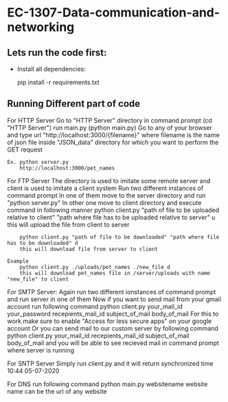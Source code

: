 # EC-1307-Data-communication-and-networking

## Lets run the code first:
- Install all dependencies:
    
    pip install -r requirements.txt

## Running Different part of code
For HTTP Server
    Go to "HTTP Server" directory in command prompt (cd "HTTP Server")
    run main.py (python main.py)
    Go to any of your browser and type url "http://localhost:3000/{filename}" where filename is the name of json file inside "JSON_data" directory for which you want to perform the GET request

    Ex. python server.py
        http://localhost:3000/pet_names

For FTP Server
    The directory is used to imitate some remote server and client is used to imitate a client system
    Run two different instances of command prompt
    In one of them move to the server directory and run "python server.py"
    In other one move to client directory and execute command in following manner
        python client.py "path of file to be uploaded relative to client" "path where file has to be uploaded relative to server" u
        this will upload the file from client to server

        python client.py "path of file to be downloaded" "path where file has to be downloaded" d
        this will download file from server to client
    
    Example
        python client.py ./uploads/pet_names ./new_file d
        this will download pet_names file in /server/uploads with name "new_file" to client

For SMTP Server:
    Again run two different ionstances of command prompt and run server in one of them
    Now if you want to send mail from your gmail account run following command
        python client.py your_mail_id your_password recepients_mail_id subject_of_mail body_of_mail
        For this to work make sure to enable "Access for less secure apps" on your google account
    Or you can send mail to our custom server by following command
        python client.py your_mail_id recepients_mail_id subject_of_mail body_of_mail
        and you will be able to see recieved mail in command prompt where server is running

For SNTP Server
    Simply run client.py and it will return synchronized time
 10:44 05-07-2020

For DNS
    run following command
    python main.py websitename
    website name can be the url of any website

